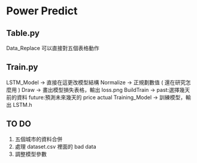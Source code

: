 # Power Predict

## Table.py
Data_Replace 可以直接對五個表格動作

## Train.py
LSTM_Model -> 直接在這更改模型結構
Normalize -> 正規劃數值 ( 還在研究怎麼用 )
Draw -> 畫出模型損失表格，輸出 loss.png
BuildTrain -> past:選擇幾天前的資料 future:預測未來幾天的 price actual
Training_Model -> 訓練模型，輸出 LSTM.h

## TO DO
1. 五個城市的資料合併
2. 處理 dataset.csv 裡面的 bad data
3. 調整模型參數
